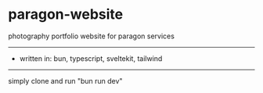 # paragon-website

photography portfolio website for paragon services

---

- written in: bun, typescript, sveltekit, tailwind

---

simply clone and run "bun run dev"